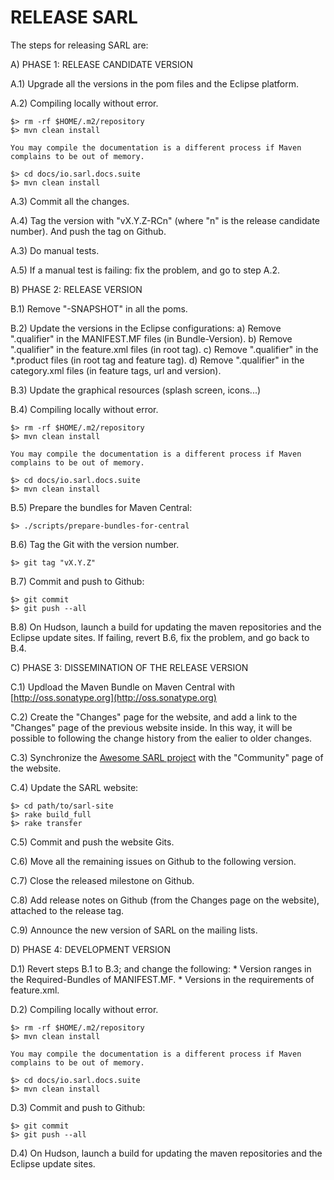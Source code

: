
RELEASE SARL
============

The steps for releasing SARL are:

A) PHASE 1: RELEASE CANDIDATE VERSION

A.1) Upgrade all the versions in the pom files and the Eclipse platform.

A.2) Compiling locally without error.

    $> rm -rf $HOME/.m2/repository
    $> mvn clean install

    You may compile the documentation is a different process if Maven complains to be out of memory.

    $> cd docs/io.sarl.docs.suite
    $> mvn clean install

A.3) Commit all the changes.

A.4) Tag the version with "vX.Y.Z-RCn" (where "n" is the release candidate number). And push the tag on Github.

A.3) Do manual tests.

A.5) If a manual test is failing: fix the problem, and go to step A.2.

B) PHASE 2: RELEASE VERSION

B.1) Remove "-SNAPSHOT" in all the poms.

B.2) Update the versions in the Eclipse configurations:
   a) Remove ".qualifier" in the MANIFEST.MF files  (in Bundle-Version).
   b) Remove ".qualifier" in the feature.xml files (in root tag).
   c) Remove ".qualifier" in the *.product files (in root tag and feature tag).
   d) Remove ".qualifier" in the category.xml files (in feature tags, url and version).

B.3) Update the graphical resources (splash screen, icons...)

B.4) Compiling locally without error.

    $> rm -rf $HOME/.m2/repository
    $> mvn clean install

    You may compile the documentation is a different process if Maven complains to be out of memory.

    $> cd docs/io.sarl.docs.suite
    $> mvn clean install

B.5) Prepare the bundles for Maven Central:

    $> ./scripts/prepare-bundles-for-central

B.6) Tag the Git with the version number.

    $> git tag "vX.Y.Z"

B.7) Commit and push to Github:

    $> git commit
    $> git push --all

B.8) On Hudson, launch a build for updating the maven repositories and the Eclipse update sites.
   If failing, revert B.6, fix the problem, and go back to B.4.

C) PHASE 3: DISSEMINATION OF THE RELEASE VERSION

C.1) Updload the Maven Bundle on Maven Central with [http://oss.sonatype.org](http://oss.sonatype.org)

C.2) Create the "Changes" page for the website, and add a link to the "Changes" page of the previous website inside.
    In this way, it will be possible to following the change history from the ealier to older changes.

C.3) Synchronize the [Awesome SARL project](https://github.com/sarl/awesome-sarl) with the "Community" page of the website.

C.4) Update the SARL website:

    $> cd path/to/sarl-site
    $> rake build_full
    $> rake transfer

C.5) Commit and push the website Gits.

C.6) Move all the remaining issues on Github to the following version.

C.7) Close the released milestone on Github.

C.8) Add release notes on Github (from the Changes page on the website), attached to the release tag.

C.9) Announce the new version of SARL on the mailing lists.

D) PHASE 4: DEVELOPMENT VERSION

D.1) Revert steps B.1 to B.3; and change the following:
    * Version ranges in the Required-Bundles of MANIFEST.MF.
    * Versions in the requirements of feature.xml.

D.2) Compiling locally without error.

    $> rm -rf $HOME/.m2/repository
    $> mvn clean install

    You may compile the documentation is a different process if Maven complains to be out of memory.

    $> cd docs/io.sarl.docs.suite
    $> mvn clean install

D.3) Commit and push to Github:

    $> git commit
    $> git push --all

D.4) On Hudson, launch a build for updating the maven repositories and the Eclipse update sites.


